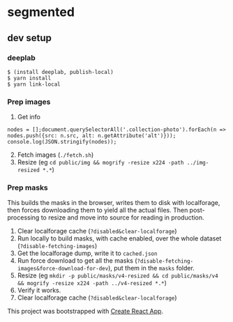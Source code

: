 # segmented

## dev setup
### deeplab
```
$ (install deeplab, publish-local)
$ yarn install
$ yarn link-local
```

### Prep images
1. Get info
```
nodes = [];document.querySelectorAll('.collection-photo').forEach(n => nodes.push({src: n.src, alt: n.getAttribute('alt')})); console.log(JSON.stringify(nodes));
```
2. Fetch images (`./fetch.sh`)
3. Resize (eg `cd public/img && mogrify -resize x224 -path ../img-resized *.*`)


### Prep masks
This builds the masks in the browser, writes them to disk with localforage, then forces downloading them
to yield all the actual files.  Then post-processing to resize and move into source for reading in production.

1. Clear localforage cache (`?disabled&clear-localforage`)
2. Run locally to build masks, with cache enabled, over the whole dataset (`?disable-fetching-images`)
4. Get the localforage dump, write it to `cached.json`
5. Run force download to get all the masks (`?disable-fetching-images&force-download-for-dev`), put them in the `masks` folder.
6. Resize (eg `mkdir -p public/masks/v4-resized && cd public/masks/v4 && mogrify -resize x224 -path ../v4-resized *.*`)
7. Verify it works.
8. Clear localforage cache (`?disabled&clear-localforage`)


This project was bootstrapped with [Create React App](https://github.com/facebook/create-react-app).